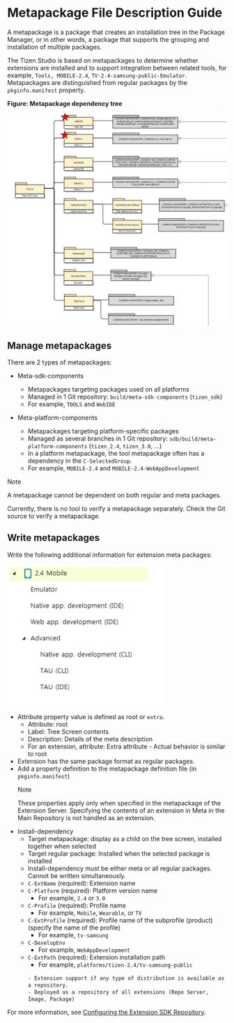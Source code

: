 # Metapackage File Description Guide

A metapackage is a package that creates an installation tree in the Package Manager, or in other words, a package that supports the grouping and installation of multiple packages.

The Tizen Studio is based on metapackages to determine whether extensions are installed and to support integration between related tools, for example, `Tools, MOBILE-2.4`, `TV-2.4-samsung-public-Emulator`. Metapackages are distinguished from regular packages by the `pkginfo.manifest` property.

**Figure: Metapackage dependency tree**

![Metapackage dependency tree](media/package-dependencies.png)

## Manage metapackages

There are 2 types of metapackages:

- Meta-sdk-components
  - Metapackages targeting packages used on all platforms
  - Managed in 1 Git repository: `build/meta-sdk-components` (`tizen_sdk`)
  - For example, `TOOLS` and `WebIDE`

- Meta-platform-components
  - Metapackages targeting platform-specific packages
  - Managed as several branches in 1 Git repository: `sdb/build/meta-platform-components` (`tizen_2.4`, `tizen_3.0`, ...)
  - In a platform metapackage, the tool metapackage often has a dependency in the `C-SelectedGroup`.
  - For example, `MOBILE-2.4` and `MOBILE-2.4-WebAppDevelopment`

> [!NOTE]
> A metapackage cannot be dependent on both regular and meta packages.

Currently, there is no tool to verify a metapackage separately. Check the Git source to verify a metapackage.

## Write metapackages

Write the following additional information for extension meta packages:

![Tree screen](media/meta-package.png)

  - Attribute property value is defined as root or `extra`.
      - Attribute: root
      - Label: Tree Screen contents
      - Description: Details of the meta description
      - For an extension, attribute: Extra attribute - Actual behavior is similar to root
  - Extension has the same package format as regular packages.
  - Add a property definition to the metapackage definition file (in `pkginfo.manifest`)
    > [!NOTE]
    > These properties apply only when specified in the metapackage of the Extension Server.
    > Specifying the contents of an extension in Meta in the Main Repository is not handled as an extension.
  - Install-dependency
      - Target metapackage: display as a child on the tree screen, installed together when selected
      - Target regular package: Installed when the selected package is installed
      - Install-dependency must be either meta or all regular packages. Cannot be written simultaneously.
      - `C-ExtName` (required): Extension name
      - `C-Platform` (required): Platform version name
           - For example, `2.4` or `3.0`
      - `C-Profile` (required): Profile name 
           - For example, `Mobile`, `Wearable`, or `TV`
      - `C-ExtProfile` (required): Profile name of the subprofile (product) (specify the name of the profile)
           - For example, `tv-samsung`
      - `C-DevelopEnv`
           - For example, `WebAppDevelopment`
      - `C-ExtPath` (required): Extension installation path
           - For example, `platforms/tizen-2.4/tv-samsung-public`
           ```text
           - Extension support if any type of distribution is available as a repository.
           - Deployed as a repository of all extensions (Repo Server, Image, Package)
           ```

For more information, see [Configuring the Extension SDK Repository](../../../application/tizen-studio/setup/advanced-configuration.md#configuring-the-extension-sdk-repository).
